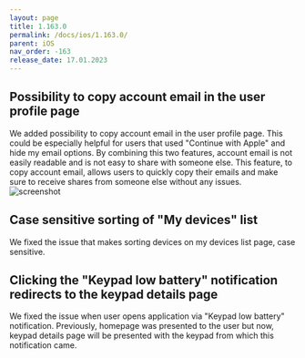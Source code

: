 ```yaml
---
layout: page
title: 1.163.0
permalink: /docs/ios/1.163.0/
parent: iOS
nav_order: -163
release_date: 17.01.2023
---
```


## Possibility to copy account email in the user profile page
We added possibility to copy account email in the user profile page. This could be especially helpful for users that used "Continue with Apple" and hide my email options. By combining this two features, account email is not easily readable and is not easy to share with someone else. This feature, to copy account email, allows users to quickly copy their emails and make sure to receive shares from someone else without any issues.\
![screenshot](/tedee-release-notes/docs/ios/assets/1.163.0-copy-email.png)

## Case sensitive sorting of "My devices" list
We fixed the issue that makes sorting devices on my devices list page, case sensitive.

## Clicking the "Keypad low battery" notification redirects to the keypad details page
We fixed the issue when user opens application via "Keypad low battery" notification. Previously, homepage was presented to the user but now, keypad details page will be presented with the keypad from which this notification came.
